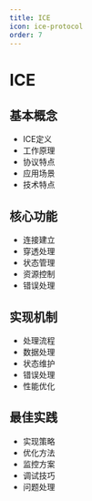 ```yaml
---
title: ICE
icon: ice-protocol
order: 7
---
```


# ICE

## 基本概念
- ICE定义
- 工作原理
- 协议特点
- 应用场景
- 技术特点

## 核心功能
- 连接建立
- 穿透处理
- 状态管理
- 资源控制
- 错误处理

## 实现机制
- 处理流程
- 数据处理
- 状态维护
- 错误处理
- 性能优化

## 最佳实践
- 实现策略
- 优化方法
- 监控方案
- 调试技巧
- 问题处理
